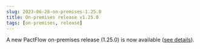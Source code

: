 ```yaml
---
slug: 2023-06-28-on-premises-1.25.0
title: On-premises release v1.25.0
tags: [on-premises, release]
---
```


A new PactFlow on-premises release (1.25.0) is now available ([see details](/docs/on-premises/releases/1.25.0)).

